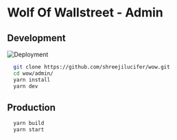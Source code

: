 # Wolf Of Wallstreet - Admin

## Development

![Deployment](https://github.com/shreejilucifer/wow/workflows/CD/badge.svg)

```bash
  git clone https://github.com/shreejilucifer/wow.git
  cd wow/admin/
  yarn install
  yarn dev
```

## Production

```bash
  yarn build
  yarn start
```
